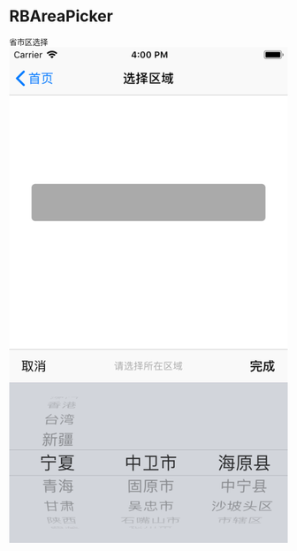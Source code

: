 # RBAreaPicker
省市区选择
![省市区选择](https://github.com/RiberWang/RBAreaPicker/blob/master/area.png?raw=true)
